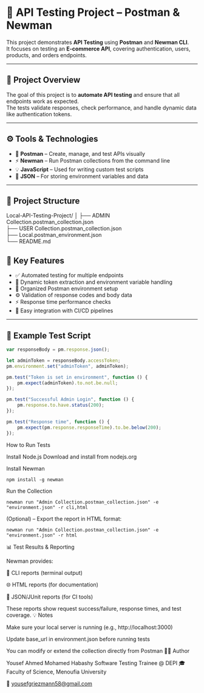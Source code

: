 # 🧪 API Testing Project – Postman & Newman

This project demonstrates **API Testing** using **Postman** and **Newman CLI**.  
It focuses on testing an **E-commerce API**, covering authentication, users, products, and orders endpoints.

---

## 🚀 Project Overview

The goal of this project is to **automate API testing** and ensure that all endpoints work as expected.  
The tests validate responses, check performance, and handle dynamic data like authentication tokens.

---

## ⚙️ Tools & Technologies

- 🧰 **Postman** – Create, manage, and test APIs visually  
- ⚡ **Newman** – Run Postman collections from the command line  
- 💡 **JavaScript** – Used for writing custom test scripts  
- 📂 **JSON** – For storing environment variables and data  

---

## 📁 Project Structure

Local-API-Testing-Project/
│
├── ADMIN Collection.postman_collection.json   
├── USER Collection.postman_collection.json  
├── Local.postman_environment.json  
└── README.md  

## 🧠 Key Features

- ✅ Automated testing for multiple endpoints  
- 🔑 Dynamic token extraction and environment variable handling  
- 🧩 Organized Postman environment setup  
- ⚙️ Validation of response codes and body data  
- ⚡ Response time performance checks  
- 🧾 Easy integration with CI/CD pipelines  

---

## 🧰 Example Test Script

```javascript
var responseBody = pm.response.json();

let adminToken = responseBody.accessToken;
pm.environment.set("adminToken", adminToken);

pm.test("Token is set in environment", function () {
    pm.expect(adminToken).to.not.be.null;
});

pm.test("Successful Admin Login", function () {
    pm.response.to.have.status(200);
});

pm.test("Response time", function () {
    pm.expect(pm.response.responseTime).to.be.below(200);
});
```
How to Run Tests

Install Node.js
Download and install from nodejs.org

Install Newman

```npm install -g newman```


Run the Collection

```newman run "Admin Collection.postman_collection.json" -e "environment.json" -r cli,html```


(Optional) – Export the report in HTML format:

```newman run "Admin Collection.postman_collection.json" -e "environment.json" -r html```

📊 Test Results & Reporting

Newman provides:

🧾 CLI reports (terminal output)

🌐 HTML reports (for documentation)

🧪 JSON/JUnit reports (for CI tools)

These reports show request success/failure, response times, and test coverage.
💡 Notes

Make sure your local server is running (e.g., http://localhost:3000)

Update base_url in environment.json before running tests

You can modify or extend the collection directly from Postman
👨‍💻 Author

Yousef Ahmed Mohamed Habashy
Software Testing Trainee @ DEPI
🎓 Faculty of Science, Menoufia University

📧 yousefgriezmann58@gmail.com

